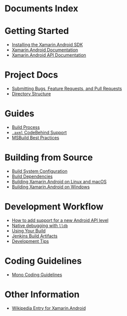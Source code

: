 # Documents Index

# Getting Started

  * [Installing the Xamarin.Android SDK](https://developer.xamarin.com/guides/android/getting_started/installation/)
  * [Xamarin.Android Documentation](https://developer.xamarin.com/guides/android/)
  * [Xamarin.Android API Documentation](https://developer.xamarin.com/api/root/MonoAndroid-lib/)


# Project Docs

  * [Submitting Bugs, Feature Requests, and Pull Requests][bugs]
  * [Directory Structure](project-docs/ExploringSources.md)

[bugs]: https://github.com/xamarin/xamarin-android/wiki/Submitting-Bugs,-Feature-Requests,-and-Pull-Requests


# Guides

  * [Build Process](guides/BuildProcess.md)
  * [`.axml` CodeBehind Support](guides/LayoutCodeBehind.md)
  * [MSBuild Best Practices](guides/MSBuildBestPractices.md)


# Building from Source

  * [Build System Configuration](building/configuration.md)
  * [Build Dependencies](building/dependencies.md)
  * [Building Xamarin.Android on Linux and macOS](building/unix-instructions.md)
  * [Building Xamarin.Android on Windows](building/windows-instructions.md)


# Development Workflow

  * [How to add support for a new Android API level](workflow/HowToAddNewApiLevel.md)
  * [Native debugging with `lldb`](workflow/Debugging.md)
  * [Using Your Build](workflow/UsingYourBuild.md)
  * [Jenkins Build Artifacts](workflow/JenkinsBuildArtifacts.md)
  * [Development Tips](workflow/DevelopmentTips.md)


# Coding Guidelines

  * [Mono Coding Guidelines](http://www.mono-project.com/community/contributing/coding-guidelines/)


# Other Information

  * [Wikipedia Entry for Xamarin.Android](https://en.wikipedia.org/wiki/Mono_(software)#Xamarin.Android)
